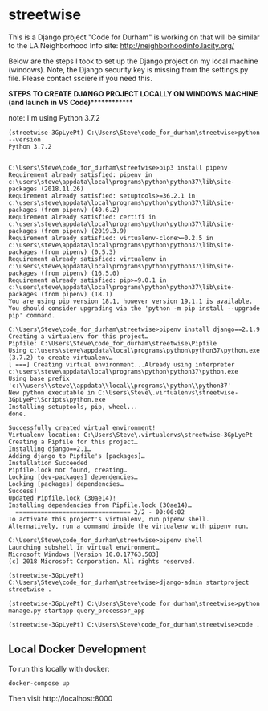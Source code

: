 # streetwise

This is a Django project "Code for Durham" is working on that will be similar to the LA Neighborhood Info site: http://neighborhoodinfo.lacity.org/

Below are the steps I took to set up the Django project on my local machine (windows). Note, the Django security key is missing from the settings.py file.  Please contact ssciere if you need this.

****STEPS TO CREATE DJANGO PROJECT LOCALLY ON WINDOWS MACHINE (and launch in VS Code)****************

note: I'm using Python 3.7.2

```
(streetwise-3GpLyePt) C:\Users\Steve\code_for_durham\streetwise>python --version
Python 3.7.2


C:\Users\Steve\code_for_durham\streetwise>pip3 install pipenv
Requirement already satisfied: pipenv in c:\users\steve\appdata\local\programs\python\python37\lib\site-packages (2018.11.26)
Requirement already satisfied: setuptools>=36.2.1 in c:\users\steve\appdata\local\programs\python\python37\lib\site-packages (from pipenv) (40.6.2)
Requirement already satisfied: certifi in c:\users\steve\appdata\local\programs\python\python37\lib\site-packages (from pipenv) (2019.3.9)
Requirement already satisfied: virtualenv-clone>=0.2.5 in c:\users\steve\appdata\local\programs\python\python37\lib\site-packages (from pipenv) (0.5.3)
Requirement already satisfied: virtualenv in c:\users\steve\appdata\local\programs\python\python37\lib\site-packages (from pipenv) (16.5.0)
Requirement already satisfied: pip>=9.0.1 in c:\users\steve\appdata\local\programs\python\python37\lib\site-packages (from pipenv) (18.1)
You are using pip version 18.1, however version 19.1.1 is available.
You should consider upgrading via the 'python -m pip install --upgrade pip' command.

C:\Users\Steve\code_for_durham\streetwise>pipenv install django==2.1.9
Creating a virtualenv for this project…
Pipfile: C:\Users\Steve\code_for_durham\streetwise\Pipfile
Using c:\users\steve\appdata\local\programs\python\python37\python.exe (3.7.2) to create virtualenv…
[ ===] Creating virtual environment...Already using interpreter c:\users\steve\appdata\local\programs\python\python37\python.exe
Using base prefix 'c:\\users\\steve\\appdata\\local\\programs\\python\\python37'
New python executable in C:\Users\Steve\.virtualenvs\streetwise-3GpLyePt\Scripts\python.exe
Installing setuptools, pip, wheel...
done.

Successfully created virtual environment!
Virtualenv location: C:\Users\Steve\.virtualenvs\streetwise-3GpLyePt
Creating a Pipfile for this project…
Installing django==2.1…
Adding django to Pipfile's [packages]…
Installation Succeeded
Pipfile.lock not found, creating…
Locking [dev-packages] dependencies…
Locking [packages] dependencies…
Success!
Updated Pipfile.lock (30ae14)!
Installing dependencies from Pipfile.lock (30ae14)…
  ================================ 2/2 - 00:00:02
To activate this project's virtualenv, run pipenv shell.
Alternatively, run a command inside the virtualenv with pipenv run.

C:\Users\Steve\code_for_durham\streetwise>pipenv shell
Launching subshell in virtual environment…
Microsoft Windows [Version 10.0.17763.503]
(c) 2018 Microsoft Corporation. All rights reserved.

(streetwise-3GpLyePt) C:\Users\Steve\code_for_durham\streetwise>django-admin startproject streetwise .

(streetwise-3GpLyePt) C:\Users\Steve\code_for_durham\streetwise>python manage.py startapp query_processor_app

(streetwise-3GpLyePt) C:\Users\Steve\code_for_durham\streetwise>code .
```

Local Docker Development
-------------------------

To run this locally with docker:

    docker-compose up

Then visit http://localhost:8000
